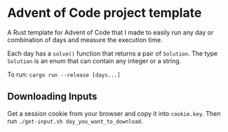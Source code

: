 # Advent of Code project template
A Rust template for Advent of Code that I made to easily run any day or combination of days and measure the execution time.

Each day has a `solve()` function that returns a pair of `Solution`. The type `Solution` is an enum that can contain any integer or a string.

To run: `cargo run --release [days...]`

## Downloading Inputs

Get a session cookie from your browser and copy it into `cookie.key`. Then run `./get-input.sh day_you_want_to_download`.

